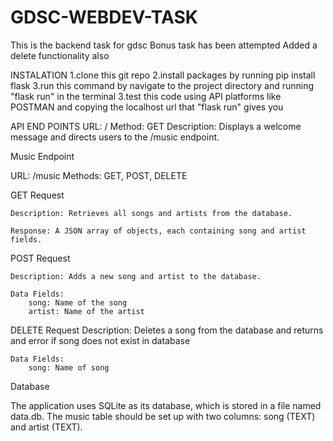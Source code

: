 # GDSC-WEBDEV-TASK
This is the backend task for gdsc
Bonus task has been attempted
Added a delete functionality also

INSTALATION
1.clone this git repo
2.install packages by running pip install flask
3.run this command by navigate to the project directory and running "flask run" in the terminal
3.test this code using API platforms like POSTMAN and copying the localhost url that "flask  run" gives you

API END POINTS
URL: /
Method: GET
Description: Displays a welcome message and directs users to the /music endpoint.

Music Endpoint

URL: /music
Methods: GET, POST, DELETE

GET Request

    Description: Retrieves all songs and artists from the database.

    Response: A JSON array of objects, each containing song and artist fields.

POST Request

    Description: Adds a new song and artist to the database.

    Data Fields:
        song: Name of the song
        artist: Name of the artist

DELETE Request
    Description: Deletes a song from the database and returns and error if song does not exist in database

    Data Fields:
        song: Name of song

Database

The application uses SQLite as its database, which is stored in a file named data.db. The music table should be set up with two columns: song (TEXT) and artist (TEXT).
